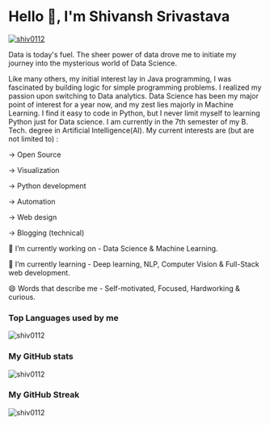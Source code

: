 <h1 align="left">Hello 👋, I'm Shivansh Srivastava</h1>

<p align="left"> <a href="https://github.com/ryo-ma/github-profile-trophy"><img src="https://github-profile-trophy.vercel.app/?username=shiv0112&theme=algolia" alt="shiv0112" /></a> </p>


Data is today's fuel. The sheer power of data drove me to initiate my journey into the mysterious world of Data Science.

Like many others, my initial interest lay in Java programming, I was fascinated by building logic for simple programming problems. I realized my passion upon switching to Data analytics. 
Data Science has been my major point of interest for a year now, and my zest lies majorly in Machine Learning. I find it easy to code in Python, but I never limit myself to learning Python just for Data science.
I am currently in the 7th semester of my B. Tech. degree in Artificial Intelligence(AI).
My current interests are (but are not limited to) :

-> Open Source

-> Visualization

-> Python development

-> Automation

-> Web design

-> Blogging (technical)

🔭 I’m currently working on - Data Science & Machine Learning.

🌱 I’m currently learning - Deep learning, NLP, Computer Vision & Full-Stack web development.

😄 Words that describe me - Self-motivated, Focused, Hardworking & curious.

<h3>Top Languages used by me</h3>
<p>
    <img align="center" src="https://github-readme-stats.vercel.app/api/top-langs?username=shiv0112&show_icons=true&locale=en&layout=compact" alt="shiv0112"/>
</p>

<h3>My GitHub stats</h3>
<p>
    <img align="center" src="https://github-readme-stats.vercel.app/api?username=shiv0112&show_icons=true&locale=en" alt="shiv0112" />
</p>

<h3>My GitHub Streak</h3>
<p>
    <img align="center" src="https://github-readme-streak-stats.herokuapp.com/?user=shiv0112&" alt="shiv0112" />
</p>


